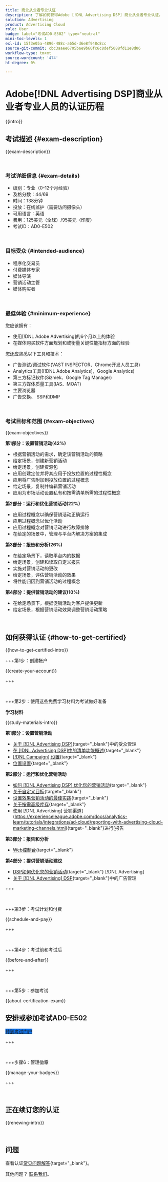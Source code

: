 ```yaml
---
title: 商业从业者专业认证
description: 了解如何获得Adobe [!DNL Advertising DSP] 商业从业者专业认证。
solution: Advertising
product: Advertising Cloud
role: User
badge: label="考试AD0-E502" type="neutral"
mini-toc-levels: 1
exl-id: 15f3e05a-4896-488c-a65d-d6e8f948c8cc
source-git-commit: cbc3aaee6705bae9b60fc6c8def5088fd11e8d06
workflow-type: tm+mt
source-wordcount: '474'
ht-degree: 0%

---
```


# Adobe[!DNL Advertising DSP]商业从业者专业人员的认证历程

{{intro}}

## 考试描述 {#exam-description}

{{exam-description}}

<br>

### 考试详细信息 {#exam-details}

* 级别：专业（0-12个月经验）
* 及格分数：44/69
* 时间：138分钟
* 投放：在线监护（需要访问摄像头）
* 可用语言：英语
* 费用：125美元（全球）/95美元（印度）
* 考试ID：AD0-E502

<br>

### 目标受众 {#intended-audience}

* 程序化交易员
* 付费媒体专家
* 媒体导演
* 营销活动主管
* 媒体购买者

<br>

### 最低体验 {#minimum-experience}

您应该拥有：

* 使用[!DNL Adobe Advertising]的6个月以上的体验
* 在媒体购买软件方面规划和或衡量关键性能指标方面的经验

您还应熟悉以下工具和技术：

* 广告测试/调试软件(VAST INSPECTOR、Chrome开发人员工具)
* Analytics工具([!DNL Adobe Analytics]，Google Analytics)
* 第三方标记软件(Sizmek、Google Tag Manager)
* 第三方媒体质量工具(IAS、MOAT)
* 主要浏览器
* 广告交换、 SSP和DMP

<br>

### 考试目标和范围 {#exam-objectives}

{{exam-objectives}}

**第1部分：设置营销活动(42%)**

* 根据营销活动的需求，确定该营销活动的策略
* 给定场景，创建新营销活动
* 给定场景，创建资源包
* 应用创建定位并将其应用于投放位置的过程性概念
* 应用将广告附加到投放位置的过程概念
* 给定场景，复制并编辑营销活动
* 应用为市场活动设置私有和按需清单所需的过程性概念

**第2部分：运行和优化营销活动(22%)**

* 应用过程概念以确保营销活动正确运行
* 应用过程概念以优化活动
* 应用过程概念对营销活动进行故障排除
* 在给定的场景中，管理与平台内解决方案的集成

**第3部分：报告和分析(26%)**

* 在给定场景下，读取平台内的数据
* 给定场景，创建和读取自定义报告
* 实施对营销活动的更改
* 给定场景，评估营销活动的效果
* 将性能归因到营销活动的过程概念

**第4部分：提供营销活动的建议(10%)**

* 在给定场景下，根据促销活动为客户提供更新
* 给定场景，根据营销活动效果调整营销活动策略

<br>

## 如何获得认证 {#how-to-get-certified}

{{how-to-get-certified-intro}}

+++第1步：创建帐户

{{create-your-account}}

+++

<br>

+++第2步：使用这些免费学习材料为考试做好准备

**学习材料**

{{study-materials-intro}}

**第1部分：设置营销活动**

* [关于 [!DNL Advertising DSP]](https://experienceleague.adobe.com/docs/advertising/dsp/audiences/audience-about.html){target="_blank"}中的受众管理
* [在 [!DNL Advertising DSP]中的清单功能概述](https://experienceleague.adobe.com/docs/advertising/dsp/inventory/inventory-overview.html){target="_blank"}
* [[!DNL Campaign] 设置](https://experienceleague.adobe.com/docs/advertising/dsp/campaign-management/campaigns/campaign-settings.html){target="_blank"}
* [位置设置](https://experienceleague.adobe.com/docs/advertising/dsp/campaign-management/placements/placement-settings.html){target="_blank"}

**第2部分：运行和优化营销活动**

* [如何 [!DNL Advertising DSP] 优化您的营销活动](https://experienceleague.adobe.com/docs/advertising/dsp/optimization/optimization-how-dsp-optimizes-campaigns.html){target="_blank"}
* [关于自定义目标](https://experienceleague.adobe.com/docs/advertising/dsp/optimization/custom-goals/custom-goal-about.html){target="_blank"}
* [设置效果营销活动的最佳实践](https://experienceleague.adobe.com/docs/advertising/dsp/optimization/campaign-best-practices-performance.html){target="_blank"}
* [关于按需高级库存](https://experienceleague.adobe.com/docs/advertising/dsp/inventory/on-demand/on-demand-inventory-about.html){target="_blank"}
* 使用 [!DNL Advertising] 营销渠道](https://experienceleague.adobe.com/docs/analytics-learn/tutorials/integrations/ad-cloud/reporting-with-advertising-cloud-marketing-channels.html){target="_blank"}进行[报告

**第3部分：报告和分析**

* [Web控制台](https://experienceleague.adobe.com/docs/experience-manager-65/deploying/configuring/web-console.html){target="_blank"}

**第4部分：提供营销活动建议**

* [DSP如何优化您的营销活动](https://experienceleague.adobe.com/docs/advertising/dsp/optimization/optimization-how-dsp-optimizes-campaigns.html){target="_blank"} [!DNL Advertising] 
* [关于 [!DNL Advertising] DSP](https://experienceleague.adobe.com/docs/advertising/dsp/campaign-management/ads/ad-about.html){target="_blank"}中的广告管理

+++

<br>

+++第3步：考试计划和付费

{{schedule-and-pay}}

+++

<br>

+++第4步：考试前和考试后

{{before-and-after}}

+++

<br>

+++第5步：参加考试

{{about-certification-exam}}

## 安排或参加考试AD0-E502

<a href="https://www.certmetrics.com/adobe/candidate/examity_sso.aspx?eid=AD0-E502" target="_blank" class="spectrum-Button spectrum-Button--fill spectrum-Button--accent spectrum-Button--sizeM is-margin-bottom-big-big at-element-click-tracking" style="background-color:#1473E6">

<span class="spectrum-Button-label has-no-wrap">
   转到考试门户
</span>
</a>

+++

<br>

+++步骤6：管理徽章

{{manage-your-badges}}

+++

<br>

## 正在续订您的认证

{{renewing-intro}}

<br>

## 问题

查看认证[常见问题解答](https://experienceleague.adobe.com/docs/certification/certification/faq.html){target="_blank"}。

其他问题？ [联系我们](mailto:certif@adobe.com)。